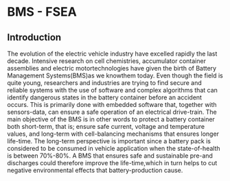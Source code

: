 # BMS - FSEA

## Introduction 
The evolution of the electric vehicle industry have excelled rapidly the last decade.  Intensive research on cell chemistries, accumulator container assemblies and electric motortechnologies  have  given  the  birth  of  Battery  Management  Systems(BMS)as  we  knowthem today.  Even though the field is quite young, researchers and industries are trying to find secure and reliable systems with the use of software and complex algorithms that can identify dangerous states in the battery container before an accident occurs.  This is primarily done with embedded software that, together with sensors-data, can ensure a safe operation of an electrical drive-train.  The main objective of the BMS is in other words to protect a battery container both short-term, that is; ensure safe current, voltage and temperature  values,  and  long-term  with  cell-balancing  mechanisms  that  ensures  longer life-time.  The long-term perspective is important since a battery pack is considered to be consumed in vehicle application when the state-of-health is between 70%-80%.  A BMS that ensures safe and sustainable pre-and discharges could therefore improve the life-time,which in turn helps to cut negative environmental effects that battery-production cause.
